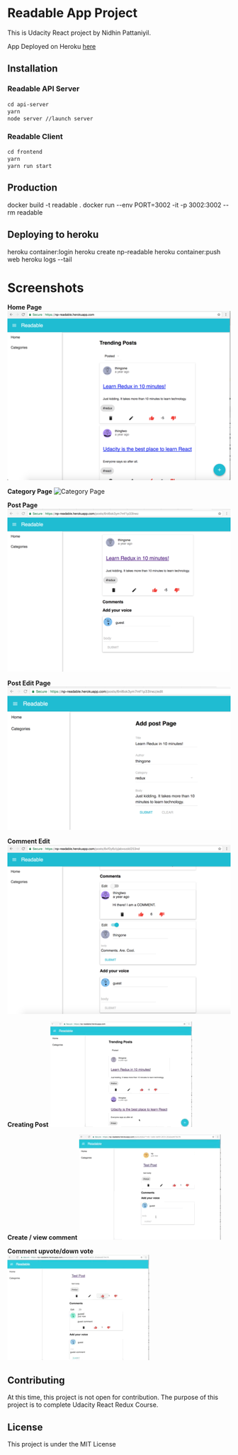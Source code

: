 # Readable App Project
This is Udacity React project by Nidhin Pattaniyil. 

App Deployed on Heroku [here](https://np-readable.herokuapp.com)

## Installation

### Readable API Server
```
cd api-server
yarn
node server //launch server
```

### Readable Client
```
cd frontend
yarn
yarn run start 
```


## Production
docker build -t readable .
docker run --env PORT=3002 -it -p 3002:3002 --rm readable 


## Deploying to heroku
heroku container:login
heroku create np-readable
heroku container:push web
heroku logs --tail



# Screenshots

**Home Page**
![Category Page](screenshots/homepage.png)

**Category Page**
![Category Page](screenshots/category.png)

**Post Page**
![Category Page](screenshots/post_page.png)

**Post Edit Page**
![Category Page](screenshots/post_edit.png)

**Comment Edit**
![Comment Edit](screenshots/comment_edit.png)



**Creating Post**
![Create Post](screenshots/create_post.gif)


**Create / view comment**
![Create / view comment](screenshots/create_view_comment.gif)

**Comment upvote/down vote**
![Comment upvote/downvvote](screenshots/comment_upvote_downvote.gif)

## Contributing
At this time, this project is not open for contribution. The purpose of this project is to complete Udacity React Redux Course.

## License
This project is under the MIT License